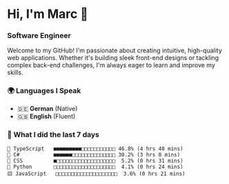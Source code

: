 # Hi, I'm Marc 👋 
### Software Engineer

Welcome to my GitHub! I'm passionate about creating intuitive, high-quality web applications. Whether it's building sleek front-end designs or tackling complex back-end challenges, I'm always eager to learn and improve my skills.  

### 🌍 Languages I Speak  
- 🇩🇪 **German** (Native)  
- 🇬🇧 **English** (Fluent)

### 🤯 What I did the last 7 days

```
🔷 TypeScript   ■■■■■■■■■□□□□□□□□□□□ 46.8% (4 hrs 40 mins)
🔷 C#           ■■■■■■□□□□□□□□□□□□□□ 30.2% (3 hrs 0 mins)
🎨 CSS          ■□□□□□□□□□□□□□□□□□□□  5.2% (0 hrs 31 mins)
🐍 Python       □□□□□□□□□□□□□□□□□□□□  4.1% (0 hrs 24 mins)
🟨 JavaScript   □□□□□□□□□□□□□□□□□□□□  3.6% (0 hrs 21 mins)
```